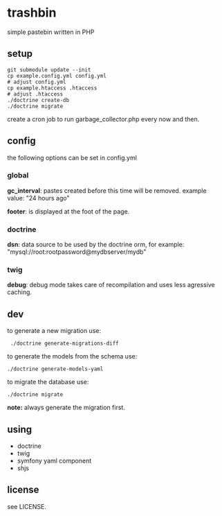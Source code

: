 # trashbin

simple pastebin written in PHP

## setup

    git submodule update --init
    cp example.config.yml config.yml
    # adjust config.yml
    cp example.htaccess .htaccess
    # adjust .htaccess
    ./doctrine create-db
    ./doctrine migrate

create a cron job to run garbage_collector.php every now and then.

## config

the following options can be set in config.yml

### global

**gc_interval**: pastes created before this time will be removed. example value: "24 hours ago"

**footer**: is displayed at the foot of the page.

### doctrine

**dsn**: data source to be used by the doctrine orm, for example: "mysql://root:rootpassword@mydbserver/mydb"

### twig

**debug**: debug mode takes care of recompilation and uses less agressive caching.

## dev

to generate a new migration use:

     ./doctrine generate-migrations-diff

to generate the models from the schema use:

    ./doctrine generate-models-yaml

to migrate the database use:

    ./doctrine migrate

**note:** always generate the migration first.

## using

* doctrine
* twig
* symfony yaml component
* shjs

## license

see LICENSE.

